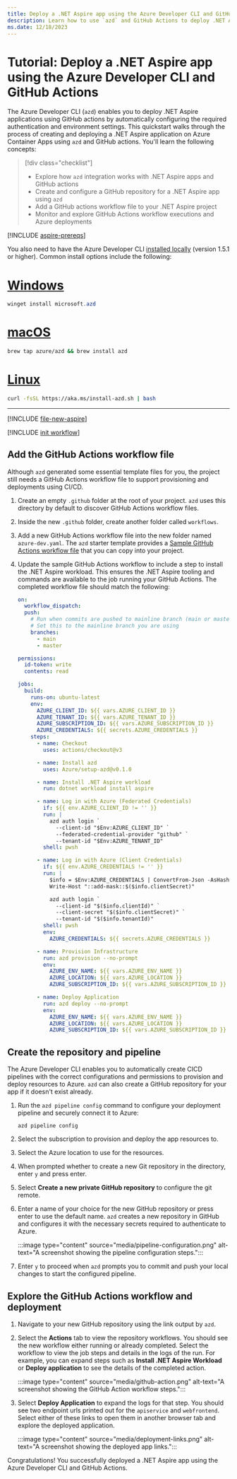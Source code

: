 ```yaml
---
title: Deploy a .NET Aspire app using the Azure Developer CLI and GitHub Actions
description: Learn how to use `azd` and GitHub Actions to deploy .NET Aspire apps.
ms.date: 12/18/2023
---
```


# Tutorial: Deploy a .NET Aspire app using the Azure Developer CLI and GitHub Actions

The Azure Developer CLI (`azd`) enables you to deploy .NET Aspire applications using GitHub actions by automatically configuring the required authentication and environment settings.  This quickstart walks through the process of creating and deploying a .NET Aspire application on Azure Container Apps using `azd` and GitHub actions. You'll learn the following concepts:

> [!div class="checklist"]
>
> - Explore how `azd` integration works with .NET Aspire apps and GitHub actions
> - Create and configure a GitHub repository for a .NET Aspire app using `azd`
> - Add a GitHub actions workflow file to your .NET Aspire project
> - Monitor and explore GitHub Actions workflow executions and Azure deployments

[!INCLUDE [aspire-prereqs](../../includes/aspire-prereqs.md)]

You also need to have the Azure Developer CLI [installed locally](/azure/developer/azure-developer-cli/install-azd) (version 1.5.1 or higher). Common install options include the following:

# [Windows](#tab/windows)

```powershell
winget install microsoft.azd
```

# [macOS](#tab/macos)

```bash
brew tap azure/azd && brew install azd
```

# [Linux](#tab/linux)

```bash
curl -fsSL https://aka.ms/install-azd.sh | bash
```

---

[!INCLUDE [file-new-aspire](../../includes/file-new-aspire.md)]

[!INCLUDE [init workflow](includes/init-workflow.md)]

## Add the GitHub Actions workflow file

Although `azd` generated some essential template files for you, the project still needs a GitHub Actions workflow file to support provisioning and deployments using CI/CD.

1. Create an empty `.github` folder at the root of your project. `azd` uses this directory by default to discover GitHub Actions workflow files.

1. Inside the new `.github` folder, create another folder called `workflows`.

1. Add a new GitHub Actions workflow file into the new folder named `azure-dev.yaml`. The `azd` starter template provides a [Sample GitHub Actions workflow file](https://github.com/Azure-Samples/azd-starter-bicep/blob/main/.github/workflows/azure-dev.yml) that you can copy into your project.

1. Update the sample GitHub Actions workflow to include a step to install the .NET Aspire workload. This ensures the .NET Aspire tooling and commands are available to the job running your GitHub Actions. The completed workflow file should match the following:

    ```yml
    on:
      workflow_dispatch:
      push:
        # Run when commits are pushed to mainline branch (main or master)
        # Set this to the mainline branch you are using
        branches:
          - main
          - master
    
    permissions:
      id-token: write
      contents: read
    
    jobs:
      build:
        runs-on: ubuntu-latest
        env:
          AZURE_CLIENT_ID: ${{ vars.AZURE_CLIENT_ID }}
          AZURE_TENANT_ID: ${{ vars.AZURE_TENANT_ID }}
          AZURE_SUBSCRIPTION_ID: ${{ vars.AZURE_SUBSCRIPTION_ID }}
          AZURE_CREDENTIALS: ${{ secrets.AZURE_CREDENTIALS }}
        steps:
          - name: Checkout
            uses: actions/checkout@v3
    
          - name: Install azd
            uses: Azure/setup-azd@v0.1.0
    
          - name: Install .NET Aspire workload
            run: dotnet workload install aspire
    
          - name: Log in with Azure (Federated Credentials)
            if: ${{ env.AZURE_CLIENT_ID != '' }}
            run: |
              azd auth login `
                --client-id "$Env:AZURE_CLIENT_ID" `
                --federated-credential-provider "github" `
                --tenant-id "$Env:AZURE_TENANT_ID"
            shell: pwsh
    
          - name: Log in with Azure (Client Credentials)
            if: ${{ env.AZURE_CREDENTIALS != '' }}
            run: |
              $info = $Env:AZURE_CREDENTIALS | ConvertFrom-Json -AsHashtable;
              Write-Host "::add-mask::$($info.clientSecret)"
    
              azd auth login `
                --client-id "$($info.clientId)" `
                --client-secret "$($info.clientSecret)" `
                --tenant-id "$($info.tenantId)"
            shell: pwsh
            env:
              AZURE_CREDENTIALS: ${{ secrets.AZURE_CREDENTIALS }}
    
          - name: Provision Infrastructure
            run: azd provision --no-prompt
            env:
              AZURE_ENV_NAME: ${{ vars.AZURE_ENV_NAME }}
              AZURE_LOCATION: ${{ vars.AZURE_LOCATION }}
              AZURE_SUBSCRIPTION_ID: ${{ vars.AZURE_SUBSCRIPTION_ID }}
    
          - name: Deploy Application
            run: azd deploy --no-prompt
            env:
              AZURE_ENV_NAME: ${{ vars.AZURE_ENV_NAME }}
              AZURE_LOCATION: ${{ vars.AZURE_LOCATION }}
              AZURE_SUBSCRIPTION_ID: ${{ vars.AZURE_SUBSCRIPTION_ID }}
    
    ```

## Create the repository and pipeline

The Azure Developer CLI enables you to automatically create CICD pipelines with the correct configurations and permissions to provision and deploy resources to Azure. `azd` can also create a GitHub repository for your app if it doesn't exist already.

1. Run the `azd pipeline config` command to configure your deployment pipeline and securely connect it to Azure:

    ```azdeveloper
    azd pipeline config
    ```

1. Select the subscription to provision and deploy the app resources to.

1. Select the Azure location to use for the resources.

1. When prompted whether to create a new Git repository in the directory, enter `y` and press enter.

1. Select **Create a new private GitHub repository** to configure the git remote.

1. Enter a name of your choice for the new GitHub repository or press enter to use the default name. `azd` creates a new repository in GitHub and configures it with the necessary secrets required to authenticate to Azure.

    :::image type="content" source="media/pipeline-configuration.png" alt-text="A screenshot showing the pipeline configuration steps.":::

1. Enter `y` to proceed when `azd` prompts you to commit and push your local changes to start the configured pipeline.

## Explore the GitHub Actions workflow and deployment

1. Navigate to your new GitHub repository using the link output by `azd`.

1. Select the **Actions** tab to view the repository workflows. You should see the new workflow either running or already completed. Select the workflow to view the job steps and details in the logs of the run. For example, you can expand steps such as **Install .NET Aspire Workload** or **Deploy application** to see the details of the completed action.

    :::image type="content" source="media/github-action.png" alt-text="A screenshot showing the GitHub Action workflow steps.":::

1. Select **Deploy Application** to expand the logs for that step. You should see two endpoint urls printed out for the `apiservice` and `webfrontend`. Select either of these links to open them in another browser tab and explore the deployed application.

    :::image type="content" source="media/deployment-links.png" alt-text="A screenshot showing the deployed app links.":::

Congratulations! You successfully deployed a .NET Aspire app using the Azure Developer CLI and GitHub Actions.
